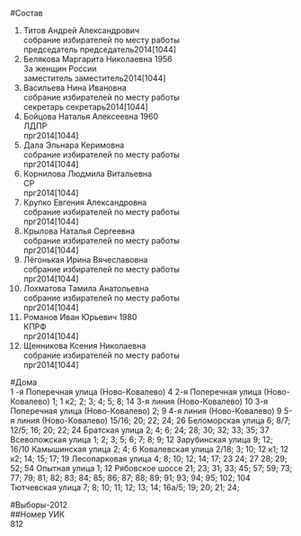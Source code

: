 #Состав  
1. Титов Андрей Александрович  
    собрание избирателей по месту работы  
    председатель председатель2014[1044]  
2. Белякова Маргарита Николаевна 1956  
    За женщин России  
    заместитель заместитель2014[1044]  
3. Васильева Нина Ивановна  
    собрание избирателей по месту работы  
    секретарь секретарь2014[1044]  
4. Бойцова Наталья Алексеевна 1960  
    ЛДПР  
    прг2014[1044]  
5. Дала Эльнара Керимовна  
    собрание избирателей по месту работы  
    прг2014[1044]  
6. Корнилова Людмила Витальевна  
    СР    
    прг2014[1044]  
7. Крупко Евгения Александровна  
    собрание избирателей по месту работы  
    прг2014[1044]  
8. Крылова Наталья Сергеевна  
    собрание избирателей по месту работы  
    прг2014[1044]  
9. Лёгонькая Ирина Вячеславовна  
    собрание избирателей по месту работы  
    прг2014[1044]  
10. Лохматова Тамила Анатольевна  
    собрание избирателей по месту работы  
    прг2014[1044]  
11. Романов Иван Юрьевич 1980  
    КПРФ  
    прг2014[1044]  
12. Щенникова Ксения Николаевна  
    собрание избирателей по месту работы  
    прг2014[1044]  
  
#Дома  
1 -я Поперечная улица (Ново-Ковалево) 4 2-я Поперечная улица (Ново-Ковалево) 1; 1 к2; 2; 3; 4; 5; 8; 14 3-я линия (Ново-Ковалево) 10 3-я Поперечная улица (Ново-Ковалево) 2; 9 4-я линия (Ново-Ковалево) 9 5-я линия (Ново-Ковалево) 15/16; 20; 22; 24; 26 Беломорская улица 6; 8/7; 12/5; 16; 20; 22; 24 Братская улица 2; 4; 6; 24; 28; 30; 32; 33; 35; 37 Всеволожская улица 1; 2; 3; 5; 6; 7; 8; 9; 12 Зарубинская улица 9; 12; 16/10 Камышинская улица 2; 4; 6 Ковалевская улица 2/18; 3; 10; 12 к1; 12 к2; 14; 15; 17; 19 Лесопарковая улица 4; 8; 10; 12; 14; 17; 23 24; 27 28; 29; 52; 54 Опытная улица 1; 12 Рябовское шоссе 21; 23; 31; 33; 45; 57; 59; 73; 77; 79; 81; 82; 83; 84; 85; 86; 87; 88; 89; 91; 93; 94; 95; 102; 104 Тютчевская улица 7; 8; 10; 11; 12; 13; 14; 16а/5; 19; 20; 21; 24;  
  
#Выборы-2012  
##Номер УИК  
812  
